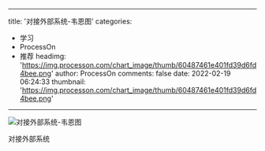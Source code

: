 
---
title: '对接外部系统-韦恩图'
categories: 
 - 学习
 - ProcessOn
 - 推荐
headimg: 'https://img.processon.com/chart_image/thumb/60487461e401fd39d6fd4bee.png'
author: ProcessOn
comments: false
date: 2022-02-19 06:24:33
thumbnail: 'https://img.processon.com/chart_image/thumb/60487461e401fd39d6fd4bee.png'
---

<div>   
<img class="thumb" alt="对接外部系统-韦恩图" src="https://img.processon.com/chart_image/thumb/60487461e401fd39d6fd4bee.png" referrerpolicy="no-referrer">
<p>对接外部系统</p>  
</div>
            